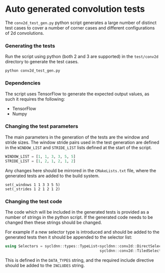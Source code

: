 # Auto generated convolution tests

The `conv2d_test_gen.py` python script generates a large number of distinct test
cases to cover a number of corner cases and different configurations of 2d
convolutions.

### Generating the tests

Run the script using python (both 2 and 3 are supported) in the `test/conv2d`
directory to generate the test cases.

```
python conv2d_test_gen.py
```

### Dependencies

The script uses TensorFlow to generate the expected output values, as such it
requires the following:

 * TensorFlow
 * Numpy

### Changing the test parameters

The main parameters in the generation of the tests are the window and stride
sizes. The window stride pairs used in the test generation are defined in the
`WINDOW_LIST` and `STRIDE_LIST` lists defined at the start of the script.

```python
WINDOW_LIST = [1, 1, 3, 3, 5, 5]
STRIDE_LIST = [1, 2, 1, 2, 1, 2]
```

Any changes here should be mirrored in the `CMakeLists.txt` file, where the
generated tests are added to the build system.

```
set(_windows 1 1 3 3 5 5)
set(_strides 1 2 1 2 1 2)
```

### Changing the test code

The code which will be included in the generated tests is provided as a number
of strings in the python script. If the generated code needs to be changed then
these strings should be changed.

For example if a new selector type is introduced and should be added to the
generated tests then it should be appended to the selector list:

```cpp
using Selectors = sycldnn::types::TypeList<sycldnn::conv2d::DirectSelector,
                                           sycldnn::conv2d::TiledSelector>;
```

This is defined in the `DATA_TYPES` string, and the required include directive
should be added to the `INCLUDES` string.

